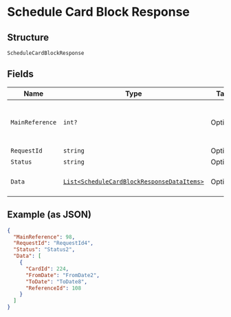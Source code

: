 
# Schedule Card Block Response

## Structure

`ScheduleCardBlockResponse`

## Fields

| Name | Type | Tags | Description |
|  --- | --- | --- | --- |
| `MainReference` | `int?` | Optional | Reference number for tracking the execution of the request.<br>Note: Reference will be empty for status 9006 and 9012 i.e., request for all the cards failed. |
| `RequestId` | `string` | Optional | API Request ID |
| `Status` | `string` | Optional | Overall Status of the API call |
| `Data` | [`List<ScheduleCardBlockResponseDataItems>`](../../doc/models/schedule-card-block-response-data-items.md) | Optional | List of SubmittedScheduleCardBlockCard entity. |

## Example (as JSON)

```json
{
  "MainReference": 98,
  "RequestId": "RequestId4",
  "Status": "Status2",
  "Data": [
    {
      "CardId": 224,
      "FromDate": "FromDate2",
      "ToDate": "ToDate8",
      "ReferenceId": 108
    }
  ]
}
```

